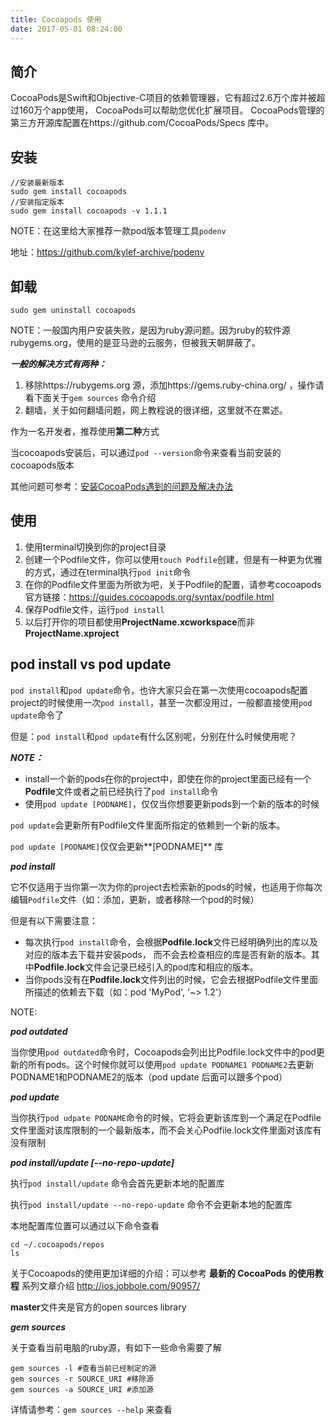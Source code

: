 ```yaml
---
title: Cocoapods 使用
date: 2017-05-01 08:24:00
---
```


## 简介

CocoaPods是Swift和Objective-C项目的依赖管理器，它有超过2.6万个库并被超过160万个app使用， CocoaPods可以帮助您优化扩展项目。
CocoaPods管理的第三方开源库配置在https://github.com/CocoaPods/Specs 库中。

## 安装
```
//安装最新版本
sudo gem install cocoapods
//安装指定版本
sudo gem install cocoapods -v 1.1.1
```
NOTE：在这里给大家推荐一款pod版本管理工具`podenv`

地址：https://github.com/kylef-archive/podenv

## 卸载
```
sudo gem uninstall cocoapods
```

NOTE：一般国内用户安装失败，是因为ruby源问题。因为ruby的软件源rubygems.org，使用的是亚马逊的云服务，但被我天朝屏蔽了。

***一般的解决方式有两种：***
1. 移除https://rubygems.org 源，添加https://gems.ruby-china.org/ ，操作请看下面关于`gem sources` 命令介绍
2. 翻墙，关于如何翻墙问题，网上教程说的很详细，这里就不在累述。

作为一名开发者，推荐使用**第二种**方式

当cocoapods安装后，可以通过`pod --version`命令来查看当前安装的cocoapods版本

其他问题可参考：[安装CocoaPods遇到的问题及解决办法](安装CocoaPods遇到的问题及解决办法)

## 使用

1. 使用terminal切换到你的project目录
2. 创建一个Podfile文件，你可以使用`touch Podfile`创建，但是有一种更为优雅的方式，通过在terminal执行`pod init`命令
3. 在你的Podfile文件里面为所欲为吧，关于Podfile的配置，请参考cocoapods官方链接：https://guides.cocoapods.org/syntax/podfile.html
4. 保存Podfile文件，运行`pod install`
5. 以后打开你的项目都使用**ProjectName.xcworkspace**而非**ProjectName.xproject**

## pod install vs pod update

`pod install`和`pod update`命令，也许大家只会在第一次使用cocoapods配置project的时候使用一次`pod install`，甚至一次都没用过，一般都直接使用`pod update`命令了

但是：`pod install`和`pod update`有什么区别呢，分别在什么时候使用呢？

***NOTE：***

* install一个新的pods在你的project中，即使在你的project里面已经有一个**Podfile**文件或者之前已经执行了`pod install`命令
* 使用`pod update [PODNAME]`，仅仅当你想要更新pods到一个新的版本的时候

`pod update`会更新所有Podfile文件里面所指定的依赖到一个新的版本。

`pod update [PODNAME]`仅仅会更新**[PODNAME]** 库

***pod install***

它不仅适用于当你第一次为你的project去检索新的pods的时候，也适用于你每次编辑`Podfile`文件（如：添加，更新，或者移除一个pod的时候）

但是有以下需要注意：

* 每次执行`pod install`命令，会根据**Podfile.lock**文件已经明确列出的库以及对应的版本去下载并安装pods，
而不会去检查相应的库是否有新的版本。其中**Podfile.lock**文件会记录已经引入的pod库和相应的版本。
* 当你pods没有在**Podfile.lock**文件列出的时候，它会去根据Podfile文件里面所描述的依赖去下载（如：pod 'MyPod', '~> 1.2'）

NOTE:

***pod outdated***

当你使用`pod outdated`命令时，Cocoapods会列出比Podfile.lock文件中的pod更新的所有pods。这个时候你就可以使用`pod update PODNAME1 PODNAME2`去更新PODNAME1和PODNAME2的版本（pod update 后面可以跟多个pod）

***pod update***

当你执行`pod udpate PODNAME`命令的时候，它将会更新该库到一个满足在Podfile文件里面对该库限制的一个最新版本，而不会关心Podfile.lock文件里面对该库有没有限制

***pod install/update [--no-repo-update]***

执行`pod install/update` 命令会首先更新本地的配置库

执行`pod install/update --no-repo-update` 命令不会更新本地的配置库

本地配置库位置可以通过以下命令查看
```
cd ~/.cocoapods/repos
ls
```

关于Cocoapods的使用更加详细的介绍：可以参考 **最新的 CocoaPods 的使用教程** 系列文章介绍
http://ios.jobbole.com/90957/

**master**文件夹是官方的open sources library


***gem sources***

关于查看当前电脑的ruby源，有如下一些命令需要了解

```
gem sources -l #查看当前已经制定的源
gem sources -r SOURCE_URI #移除源
gem sources -a SOURCE_URI #添加源
```
详情请参考：`gem sources --help` 来查看
